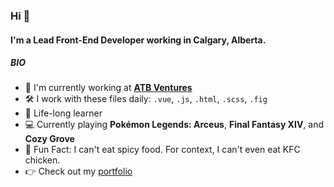 ### Hi 👋

#### I'm a Lead Front-End Developer working in Calgary, Alberta.

##### BIO

- 🏢 I'm currently working at **[ATB Ventures]([https://atbventures.com/](https://atbventures.com/))**
- 🛠 I work with these files daily: `.vue`, `.js`, `.html`, `.scss`, `.fig`
- 🌱 Life-long learner
- 💻 Currently playing **Pokémon Legends: Arceus**, **Final Fantasy XIV**, and **Cozy Grove**
- 🥵 Fun Fact: I can't eat spicy food. For context, I can't even eat KFC chicken.
- 👉 Check out my [portfolio](https://camillesalvador.github.io/camillesalvador/) 
